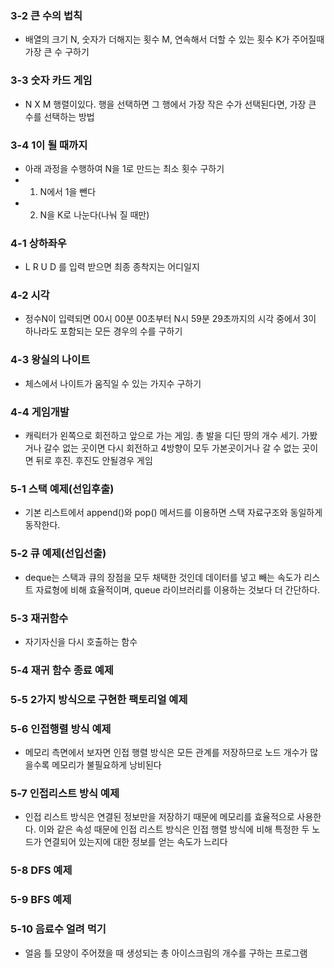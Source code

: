 ### 3-2 큰 수의 법칙
- 배열의 크기 N, 숫자가 더해지는 횟수 M, 연속해서 더할 수 있는 횟수 K가 주어질때 가장 큰 수 구하기

### 3-3 숫자 카드 게임
- N X M 행렬이있다. 행을 선택하면 그 행에서 가장 작은 수가 선택된다면, 가장 큰 수를 선택하는 방법 

### 3-4 1이 될 때까지
- 아래 과정을 수행하여 N을 1로 만드는 최소 횟수 구하기
- 1. N에서 1을 뺀다
- 2. N을 K로 나눈다(나눠 질 때만)

### 4-1 상하좌우
- L R U D 를 입력 받으면 최종 종착지는 어디일지 

### 4-2 시각
- 정수N이 입력되면 00시 00분 00초부터 N시 59분 29초까지의 시각 중에서 3이 하나라도 포함되는 모든 경우의 수를 구하기

### 4-3 왕실의 나이트
- 체스에서 나이트가 움직일 수 있는 가지수 구하기

### 4-4 게임개발
- 캐릭터가 왼쪽으로 회전하고 앞으로 가는 게임. 총 발을 디딘 땅의 개수 세기. 가봤거나 갈수 없는 곳이면 다시 회전하고 4방향이 모두 가본곳이거나 갈 수 없는 곳이면 뒤로 후진. 후진도 안될경우 게임 

### 5-1 스택 예제(선입후출)
- 기본 리스트에서 append()와 pop() 메서드를 이용하면 스택 자료구조와 동일하게 동작한다.

### 5-2 큐 예제(선입선출)
- deque는 스택과 큐의 장점을 모두 채택한 것인데 데이터를 넣고 빼는 속도가 리스트 자료형에 비해 효율적이며, queue 라이브러리를 이용하는 것보다 더 간단하다.

### 5-3 재귀함수
- 자기자신을 다시 호출하는 함수

### 5-4 재귀 함수 종료 예제

### 5-5 2가지 방식으로 구현한 팩토리얼 예제 

### 5-6 인접행렬 방식 예제
- 메모리 측면에서 보자면 인접 행렬 방식은 모든 관계를 저장하므로 노드 개수가 많을수록 메모리가 불필요하게 낭비된다 

### 5-7 인접리스트 방식 예제
- 인접 리스트 방식은 연결된 정보만을 저장하기 때문에 메모리를 효율적으로 사용한다. 이와 같은 속성 때문에 인접 리스트 방식은 인접 행렬 방식에 비해 특정한 두 노드가 연결되어 있는지에 대한 정보를 얻는 속도가 느리다

### 5-8 DFS 예제

### 5-9 BFS 예제

### 5-10 음료수 얼려 먹기
- 얼음 틀 모양이 주어졌을 때 생성되는 총 아이스크림의 개수를 구하는 프로그램

